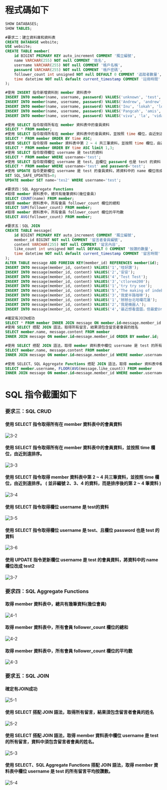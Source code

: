 # 程式碼如下
```sql
SHOW DATABASES;
SHOW TABLES;

#要求⼆：建立資料庫和資料表 
CREATE DATABASE website;
USE website;
CREATE TABLE member(
	id BIGINT PRIMARY KEY auto_increment COMMENT '獨立編號',
    name VARCHAR(255) NOT null COMMENT '姓名',
	username VARCHAR(255) NOT null COMMENT '帳戶名稱',
    password VARCHAR(255) NOT null COMMENT '帳戶密碼',
    follower_count int unsigned NOT null DEFAULT 0 COMMENT '追蹤者數量',
    time datetime NOT null default current_timestamp COMMENT '註冊時間'
);

#使⽤ INSERT 指令新增資料到 member 資料表中
INSERT INTO member(name, username, password) VALUES('unknown', 'test', 'test');
INSERT INTO member(name, username, password) VALUES('Andrew', 'andrew', 'andrew123');
INSERT INTO member(name, username, password) VALUES('Inu', 'lokah', 'lokah123');
INSERT INTO member(name, username, password) VALUES('Pangcah', 'amis', 'amis123');
INSERT INTO member(name, username, password) VALUES('viva', 'la', 'vida');

#使⽤ SELECT 指令取得所有在 member 資料表中的會員資料
SELECT * FROM member;
#使⽤ SELECT 指令取得所有在 member 資料表中的會員資料，並按照 time 欄位，由近到遠排序。
SELECT * FROM member ORDER BY time ASC;
#使⽤ SELECT 指令取得 member 資料表中第 2 ~ 4 共三筆資料，並按照 time 欄位，由近到遠排序。 ( 並非編號 2、3、4 的資料，⽽是排序後的第 2 ~ 4 筆資料 )
SELECT * FROM member ORDER BY time ASC limit 1,3;
#使⽤ SELECT 指令取得欄位 username 是 test的資料
SELECT * FROM member WHERE username='test';
#使⽤ SELECT 指令取得欄位 username 是 test、且欄位 password 也是 test 的資料
SELECT * FROM member WHERE username='test' and password='test';
#使⽤ UPDATE 指令更新欄位 username 是 test 的會員資料，將資料中的 name 欄位改成 test2
SET SQL_SAFE_UPDATES=0;
UPDATE member SET name='tes2' WHERE username='test';

#要求四：SQL Aggregate Functions
#取得 member 資料表中，總共有幾筆資料(幾位會員)
SELECT COUNT(name) FROM member;
#取得 member 資料表中，所有會員 follower_count 欄位的總和
SELECT SUM(follower_count) FROM member;
#取得 member 資料表中，所有會員 follower_count 欄位的平均數
SELECT AVG(follower_count) FROM member;

#要求五：SQL JOIN
CREATE TABLE message(
	id BIGINT PRIMARY KEY auto_increment COMMENT '獨立編號',
	member_id BIGINT NOT null COMMENT '留言者會員編號',
    content VARCHAR(255) NOT null COMMENT '留言內容',
	like_count int unsigned NOT null DEFAULT 0 COMMENT '按讚的數量',
    time datetime NOT null default current_timestamp COMMENT '留言時間'
);
ALTER TABLE message ADD FOREIGN KEY(member_id) REFERENCES member(id);
INSERT INTO message(member_id, content) VALUES('1','哇好讚');
INSERT INTO message(member_id, content) VALUES('2','安安');
INSERT INTO message(member_id, content) VALUES('4','Test Test');
INSERT INTO message(member_id, content) VALUES('3','ctlorem200');
INSERT INTO message(member_id, content) VALUES('1','try try see');
INSERT INTO message(member_id, content) VALUES('5','The making of indebted man');
INSERT INTO message(member_id, content) VALUES('3','我愛半路咖啡');
INSERT INTO message(member_id, content) VALUES('1','掰掰台北哈囉花蓮');
INSERT INTO message(member_id, content) VALUES('2','我是機器人');
INSERT INTO message(member_id, content) VALUES('4','最近想看雲圖，但最愛Ursula Le Guinㄌ');

#確定有JOIN成功
SELECT * FROM member INNER JOIN message ON member.id=message.member_id ORDER BY member.id;
#使⽤ SELECT 搭配 JOIN 語法，取得所有留⾔，結果須包含留⾔者會員的姓名
SELECT member.name, message.content FROM member
INNER JOIN message ON member.id=message.member_id ORDER BY member.id;

#使⽤ SELECT 搭配 JOIN 語法，取得 member 資料表中欄位 username 是 test 的所有留⾔，資料中須包含留⾔者會員的姓名。
SELECT member.name, message.content FROM member
INNER JOIN message ON member.id=message.member_id WHERE member.username='test' ORDER BY member.id;

#使⽤ SELECT、SQL Aggregate Functions 搭配 JOIN 語法，取得 member 資料表中欄位 username 是 test 的所有留⾔平均按讚數。
SELECT member.username, FLOOR(AVG(message.like_count)) FROM member
INNER JOIN message ON member.id=message.member_id WHERE member.username='test'  ORDER BY member.id;
```
# SQL 指令截圖如下
### 要求三：SQL CRUD
#### 使⽤ SELECT 指令取得所有在 member 資料表中的會員資料
![3-2](/week5/images/3-2.png)
#### 使⽤ SELECT 指令取得所有在 member 資料表中的會員資料，並按照 time 欄位，由近到遠排序。
![3-3](/week5/images/3-2.png)
#### 使⽤ SELECT 指令取得 member 資料表中第 2 ~ 4 共三筆資料，並按照 time 欄位，由近到遠排序。 ( 並非編號 2、3、4 的資料，⽽是排序後的第 2 ~ 4 筆資料 )
![3-4](/week5/images/3-2.png)
#### 使⽤ SELECT 指令取得欄位 username 是 test的資料
![3-5](/week5/images/3-2.png)
#### 使⽤ SELECT 指令取得欄位 username 是 test、且欄位 password 也是 test 的資料
![3-6](/week5/images/3-2.png)
#### 使⽤ UPDATE 指令更新欄位 username 是 test 的會員資料，將資料中的 name 欄位改成 test2
![3-7](/week5/images/3-2.png)

### 要求四：SQL Aggregate Functions
#### 取得 member 資料表中，總共有幾筆資料(幾位會員)
![4-1](/week5/images/3-2.png)
#### 取得 member 資料表中，所有會員 follower_count 欄位的總和
![4-2](/week5/images/3-2.png)
#### 取得 member 資料表中，所有會員 follower_count 欄位的平均數
![4-3](/week5/images/3-2.png)

### 要求五：SQL JOIN
#### 確定有JOIN成功
![5-1](/week5/images/3-2.png)
#### 使⽤ SELECT 搭配 JOIN 語法，取得所有留⾔，結果須包含留⾔者會員的姓名
![5-2](/week5/images/3-2.png)
#### 使⽤ SELECT 搭配 JOIN 語法，取得 member 資料表中欄位 username 是 test 的所有留⾔，資料中須包含留⾔者會員的姓名。
![5-3](/week5/images/3-2.png)
#### 使⽤ SELECT、SQL Aggregate Functions 搭配 JOIN 語法，取得 member 資料表中欄位 username 是 test 的所有留⾔平均按讚數。
![5-4](/week5/images/3-2.png)




